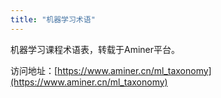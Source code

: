 ```yaml
---
title: "机器学习术语"
---
```


机器学习课程术语表，转载于Aminer平台。

访问地址：[https://www.aminer.cn/ml_taxonomy](https://www.aminer.cn/ml_taxonomy)